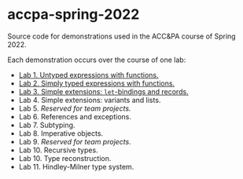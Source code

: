 # accpa-spring-2022

Source code for demonstrations used in the ACC&amp;PA course of Spring 2022.

Each demonstration occurs over the course of one lab:

- [Lab 1. Untyped expressions with functions.](lab-01/)
- [Lab 2. Simply typed expressions with functions.](lab-02/)
- [Lab 3. Simple extensions: `let`-bindings and records.](lab-03/)
- Lab 4. Simple extensions: variants and lists.
- Lab 5. _Reserved for team projects._
- Lab 6. References and exceptions.
- Lab 7. Subtyping.
- Lab 8. Imperative objects.
- Lab 9. _Reserved for team projects._
- Lab 10. Recursive types.
- Lab 10. Type reconstruction.
- Lab 11. Hindley-Milner type system.
